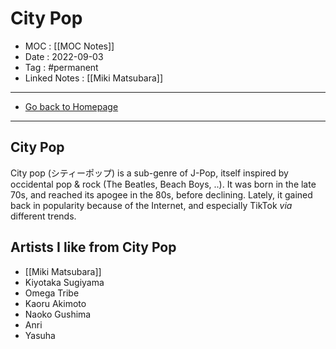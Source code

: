 # City Pop
- MOC : [[MOC Notes]]
- Date : 2022-09-03
- Tag : #permanent
- Linked Notes : [[Miki Matsubara]]
-------------------
- [Go back to Homepage](https://misudashi.ga/)
-----

## City Pop

City pop (シティーポップ) is a sub-genre of J-Pop, itself inspired by occidental pop & rock (The Beatles, Beach Boys, ..). It was born in the late 70s, and reached its apogee in the 80s, before declining. Lately, it gained back in popularity because of the Internet, and especially TikTok *via* different trends. 

## Artists I like from City Pop
- [[Miki Matsubara]]
- Kiyotaka Sugiyama
- Omega Tribe
- Kaoru Akimoto
- Naoko Gushima
- Anri
- Yasuha

